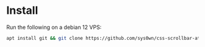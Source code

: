 # Install

Run the following on a debian 12 VPS:

```bash
apt install git && git clone https://github.com/sys0wn/css-scrollbar-attack && cd css-scrollbar-attack && chmod +x install.sh && bash install.sh
```
